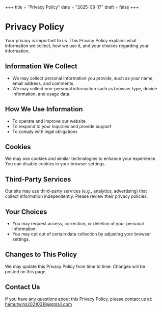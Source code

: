 +++
title = "Privacy Policy"
date = "2025-09-17"
draft = false
+++

# Privacy Policy

Your privacy is important to us. This Privacy Policy explains what information we collect, how we use it, and your choices regarding your information.

## Information We Collect
- We may collect personal information you provide, such as your name, email address, and comments.
- We may collect non-personal information such as browser type, device information, and usage data.

## How We Use Information
- To operate and improve our website
- To respond to your inquiries and provide support
- To comply with legal obligations

## Cookies
We may use cookies and similar technologies to enhance your experience. You can disable cookies in your browser settings.

## Third-Party Services
Our site may use third-party services (e.g., analytics, advertising) that collect information independently. Please review their privacy policies.

## Your Choices
- You may request access, correction, or deletion of your personal information.
- You may opt out of certain data collection by adjusting your browser settings.

## Changes to This Policy
We may update this Privacy Policy from time to time. Changes will be posted on this page.

## Contact Us
If you have any questions about this Privacy Policy, please contact us at: hemutwins20210318@gmail.com
